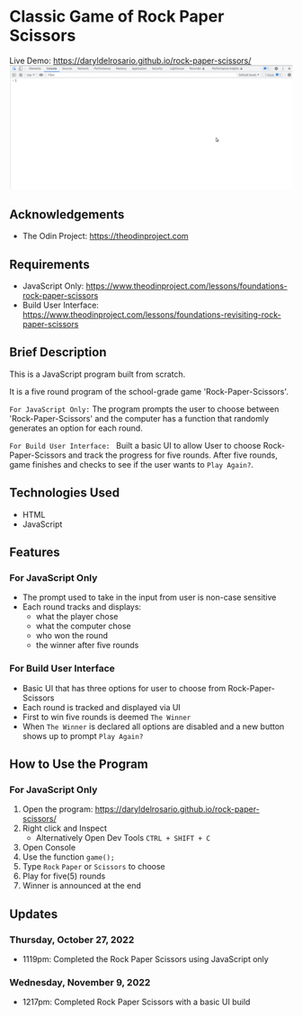 # Classic Game of Rock Paper Scissors
Live Demo: https://daryldelrosario.github.io/rock-paper-scissors/   
<kbd><img src="gif/rps-js-only.gif" padding="32px"></kbd>

## Acknowledgements
* The Odin Project: https://theodinproject.com

## Requirements
* JavaScript Only: https://www.theodinproject.com/lessons/foundations-rock-paper-scissors
* Build User Interface: https://www.theodinproject.com/lessons/foundations-revisiting-rock-paper-scissors

## Brief Description
This is a JavaScript program built from scratch.   

It is a five round program of the school-grade game 'Rock-Paper-Scissors'.   

`For JavaScript Only:`
The program prompts the user to choose between 'Rock-Paper-Scissors' and the computer has a function that randomly generates an option for each round.   

`For Build User Interface: `
Built a basic UI to allow User to choose Rock-Paper-Scissors and track the progress for five rounds. After five rounds, game finishes and checks to see if the user wants to `Play Again?`.

## Technologies Used
* HTML
* JavaScript

## Features
### For JavaScript Only
* The prompt used to take in the input from user is non-case sensitive
* Each round tracks and displays:   
    * what the player chose
    * what the computer chose
    * who won the round
    * the winner after five rounds  

### For Build User Interface
* Basic UI that has three options for user to choose from Rock-Paper-Scissors
* Each round is tracked and displayed via UI
* First to win five rounds is deemed `The Winner`
* When `The Winner` is declared all options are disabled and a new button shows up to prompt `Play Again?`

## How to Use the Program
### For JavaScript Only
1. Open the program: https://daryldelrosario.github.io/rock-paper-scissors/
2. Right click and Inspect
    * Alternatively Open Dev Tools `CTRL + SHIFT + C`
3. Open Console
4. Use the function `game();`
5. Type `Rock` `Paper` or `Scissors` to choose
6. Play for five(5) rounds
7. Winner is announced at the end

## Updates
### Thursday, October 27, 2022
* 1119pm: Completed the Rock Paper Scissors using JavaScript only

### Wednesday, November 9, 2022
* 1217pm: Completed Rock Paper Scissors with a basic UI build
